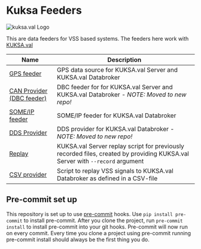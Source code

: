 # Kuksa Feeders
![kuksa.val Logo](./doc/img/logo.png)

This are data feeders for VSS based systems. The feeders here work with [KUKSA.val](https://github.com/eclipse/kuksa.val)

Name | Description
---- | -----------
[GPS feeder](./gps2val)        | GPS data source for KUKSA.val Server and KUKSA.val Databroker
[CAN Provider (DBC feeder)](https://github.com/eclipse-kuksa/kuksa-can-provider)        | DBC feeder for for KUKSA.val Server and KUKSA.val Databroker *- NOTE: Moved to new repo!*
[SOME/IP feeder](./someip2val) | SOME/IP feeder for KUKSA.val Databroker
[DDS Provider](https://github.com/eclipse-kuksa/kuksa-dds-provider)      | DDS provider for KUKSA.val Databroker *- NOTE: Moved to new repo!*
[Replay](./replay)             | KUKSA.val Server replay script for previously recorded files, created by providing KUKSA.val Server with `--record` argument
[CSV provider](./csv_provider) | Script to replay VSS signals to KUKSA.val Databroker as defined in a CSV-file

## Pre-commit set up
This repository is set up to use [pre-commit](https://pre-commit.com/) hooks.
Use `pip install pre-commit` to install pre-commit.
After you clone the project, run `pre-commit install` to install pre-commit into your git hooks.
Pre-commit will now run on every commit.
Every time you clone a project using pre-commit running pre-commit install should always be the first thing you do.
